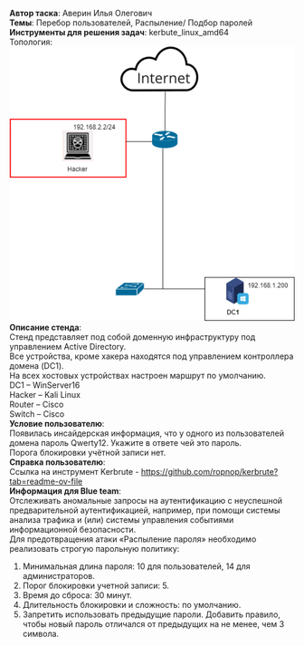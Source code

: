 <b>Автор таска</b>: Аверин Илья Олегович <br>
<b>Темы</b>: Перебор пользователей, Распыление/ Подбор паролей <br>
<b>Инструменты для решения задач</b>: kerbute_linux_amd64<br>
Топология: <br>
![tolopogy](./img/tolopogy6.png)
<b>Описание стенда</b>: <br>
Стенд представляет под собой доменную инфраструктуру под управлением Active Directory.<br>
Все устройства, кроме хакера находятся под управлением контроллера домена (DC1).<br>
На всех хостовых устройствах настроен маршрут по умолчанию.<br>
DC1 – WinServer16<br>
Hacker – Kali Linux<br>
Router – Cisco<br>
Switch – Cisco<br>
<b>Условие пользователю</b>: <br> Появилась инсайдерская информация, что у одного из пользователей домена пароль Qwerty12. Укажите в ответе чей это пароль. <br>
Порога блокировки учётной записи нет.
<br>
<b>Справка пользователю</b>:<br>
Ссылка на инструмент Kerbrute - https://github.com/ropnop/kerbrute?tab=readme-ov-file <br>
<b>Информация для Blue team</b>:<br>
Отслеживать аномальные запросы на аутентификацию с неуспешной предварительной аутентификацией, например, при помощи системы анализа трафика и (или) системы управления событиями информационной безопасности.<br>
Для предотвращения атаки «Распыление пароля» необходимо реализовать строгую парольную политику:

1. Минимальная длина пароля: 10 для пользователей, 14 для администраторов.
2. Порог блокировки учетной записи: 5.
3. Время до сброса: 30 минут.
4. Длительность блокировки и сложность: по умолчанию.
5. Запретить использовать предыдущие пароли. Добавить правило, чтобы новый пароль отличался от предыдущих на не менее, чем 3 символа.
